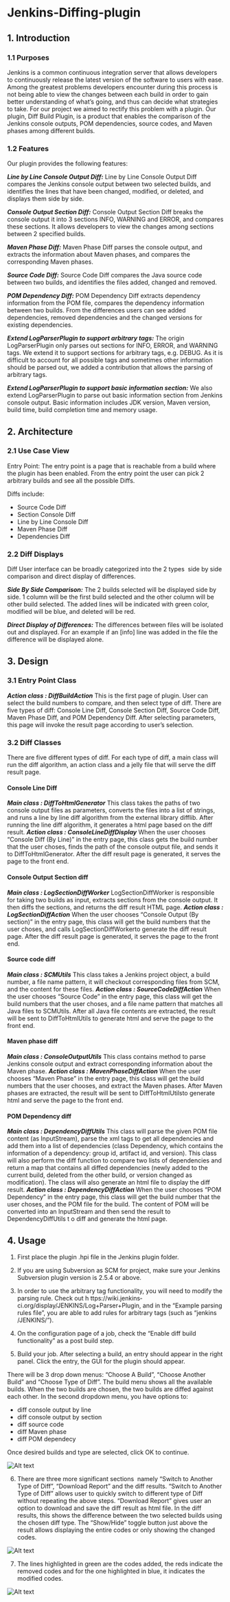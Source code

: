 # Jenkins-Diffing-plugin

## 1. Introduction 


### 1.1 Purposes

Jenkins is a common continuous integration server that allows developers to continuously release the latest version of the software to users with ease. Among the greatest problems developers encounter during this process is not being able to view the changes between each build in order to gain better understanding of what’s going, and thus can decide what strategies to take. For our project we aimed to rectify this problem with a plugin. Our plugin, Diff Build Plugin, is a product that enables the comparison of the Jenkins console outputs, POM dependencies, source codes, and Maven phases among different builds.

### 1.2 Features

Our plugin provides the following features:

**_Line by Line Console Output Diff:_**
Line by Line Console Output Diff compares the Jenkins console output between two
selected builds, and identifies the lines that have been changed, modified, or
deleted, and displays them side by side.

**_Console Output Section Diff:_**
Console Output Section Diff breaks the console output it into 3 sections INFO,
WARNING and ERROR, and compares these sections. It allows developers to view
the changes among sections between 2 specified builds.

**_Maven Phase Diff:_**
Maven Phase Diff parses the console output, and extracts the information about
Maven phases, and compares the corresponding Maven phases.

**_Source Code Diff:_**
Source Code Diff compares the Java source code between two builds, and identifies
the files added, changed and removed.

**_POM Dependency Diff:_**
POM Dependency Diff extracts dependency information from the POM file,
compares the dependency information between two builds. From the differences
users can see added dependencies, removed dependencies and the changed
versions for existing dependencies.

**_Extend LogParserPlugin to support arbitrary tags:_**
The origin LogParserPlugin only parses out sections for INFO, ERROR, and
WARNING tags. We extend it to support sections for arbitrary tags, e.g. DEBUG.
As it is difficult to account for all possible tags and sometimes other information
should be parsed out, we added a contribution that allows the parsing of arbitrary
tags.

**_Extend LogParserPlugin to support basic information section:_**
We also extend LogParserPlugin to parse out basic information section from Jenkins
console output. Basic information includes JDK version, Maven version, build time,
build completion time and memory usage.

## 2. Architecture 

### 2.1 Use Case View

Entry Point: The entry point is a page that is reachable from a build where the plugin has been enabled. From the entry point the user can pick 2 arbitrary builds and see all the possible Diffs.

Diffs include:
- Source Code Diff
- Section Console Diff
- Line by Line Console Diff 
- Maven Phase Diff
- Dependencies Diff

### 2.2 Diff Displays

Diff User interface can be broadly categorized into the 2 types ­­ side by side comparison and direct display of differences.

**_Side By Side Comparison:_**
The 2 builds selected will be displayed side by side. 1 column will be the first build selected and the other column will be other build selected. The added lines will be indicated with green color, modified will be blue, and deleted will be red.

**_Direct Display of Differences:_**
The differences between files will be isolated out and displayed. For an example if an [info] line was added in the file the difference will be displayed alone.

## 3. Design 

### 3.1 Entry Point Class

**_Action class :  DiffBuildAction_**
This is the first page of plugin. User can select the build numbers to compare, and then select type of diff. There are five types of diff: Console Line Diff, Console Section Diff, Source Code Diff, Maven Phase Diff, and POM Dependency Diff. After selecting parameters, this page will invoke the result page according to user’s selection.

### 3.2 Diff Classes

There are five different types of diff. For each type of diff, a main class will run the diff algorithm, an action class and a jelly file that will serve the diff result page.

#### Console Line Diff

**_Main class :  DiffToHtmlGenerator_**
This class takes the paths of two console output files as parameters, converts the files into a list of strings, and runs a line by line diff algorithm from the external library difflib. After running the line diff algorithm, it generates a html page based on the diff result.
**_Action class :  ConsoleLineDiffDisplay_**
When the user chooses “Console Diff (By Line)” in the entry page, this class gets the build number that the user choses, finds the path of the console output file, and sends it to  DiffToHtmlGenerator. After the diff result page is generated, it serves the page to the front end.

#### Console Output Section diff

**_Main class :  LogSectionDiffWorker_**
LogSectionDiffWorker is responsible for taking two builds as input, extracts sections from the console output. It then diffs the sections, and returns the diff result HTML page.
**_Action class :  LogSectionDiffAction_**
When the user chooses “Console Output (By section)” in the entry page, this class will get the build numbers that the user choses, and calls LogSectionDiffWorkerto generate the diff result page. After the diff result page is generated, it serves the page to the front end.

#### Source code diff
**_Main class :  SCMUtils_**
This class takes a Jenkins project object, a build number, a file name pattern, it will checkout corresponding files from SCM, and the content for these files.
**_Action class :  SourceCodeDiffAction_**
When the user chooses “Source Code” in the entry page, this class will get the build numbers that the user choses, and a file name pattern that matches all Java files to SCMUtils. After all Java file contents are extracted, the result will be sent to DiffToHtmlUtils to generate html and serve the page to the front end.

#### Maven phase diff
**_Main class :  ConsoleOutputUtils_**
This class contains method to parse Jenkins console output and extract corresponding information about the Maven phase.
**_Action class :  MavenPhaseDiffAction_**
When the user chooses “Maven Phase” in the entry page, this class will get the build numbers that the user chooses, and extract the Maven phases. After Maven phases are extracted, the result will be sent to  DiffToHtmlUtilsto generate html and serve the page to the front end.

#### POM Dependency diff
**_Main class :  DependencyDiffUtils_**
This class will parse the given POM file content (as InputStream), parse the xml tags to get all dependencies and add them into a list of dependencies (class Dependency, which contains the information of a dependency: group id, artifact id, and version). This class will also perform the diff function to compare two lists of dependencies and return a map that contains all diffed dependencies (newly added to the current build, deleted from the other build, or version changed as modification). The class will also generate an html file to display the diff result. 
**_Action class :  DependencyDiffAction_**
When the user chooses “POM Dependency” in the entry page, this class will get the build number that the user choses, and the POM file for the build. The content of POM will be converted into an InputStream and then send the result to DependencyDiffUtils t o diff and generate the html page.



## 4. Usage

1. First place the plugin .hpi file in the Jenkins plugin folder.

2. If you are using Subversion as SCM for project, make sure your Jenkins Subversion plugin version is 2.5.4 or above.

3. In order to use the arbitrary tag functionality, you will need to modify the parsing rule. Check out h ttps://wiki.jenkins­ci.org/display/JENKINS/Log+Parser+Plugin, and in the “Example parsing rules file”, you are able to add rules for arbitrary tags (such as “jenkins /JENKINS/”).

4. On the configuration page of a job, check the “Enable diff build functionality” as a post build step.

5. Build your job. After selecting a build, an entry should appear in the right panel. Click the entry, the GUI for the plugin should 
  appear.

  There will be 3 drop down menus: “Choose A Build”, “Choose Another Build” and “Choose Type of Diff”. The build menu shows all the available builds. When the two builds are chosen, the two builds are diffed against each other. In the second drop­down menu, you have options to:

  - diff console output by line
  - diff console output by section
  - diff source code
  - diff Maven phase
  - diff POM dependecy

  Once desired builds and type are selected, click OK to continue.
  
  ![Alt text](/figures/f2.png?raw=true "Usage Step 4")


6. There are three more significant sections ­­ namely “Switch to Another Type of Diff”, “Download Report” and the diff results. “Switch to Another Type of Diff” allows user to quickly switch to different type of Diff without repeating the above steps. “Download Report” gives user an option to download and save the diff result as html file. In the diff results, this shows the difference between the two selected builds using the chosen diff type. The “Show/Hide” toggle button just above the result allows displaying the entire codes or only showing the changed codes.

  ![Alt text](/figures/f3.png?raw=true "Usage Step 5")

7. The lines highlighted in green are the codes added, the reds indicate the removed codes and for the one highlighted in blue, it indicates the modified codes.

  ![Alt text](/figures/f4.png?raw=true "Usage Step 6")

